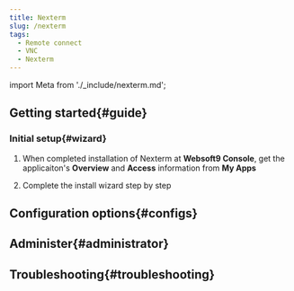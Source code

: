 ```yaml
---
title: Nexterm
slug: /nexterm
tags:
  - Remote connect
  - VNC
  - Nexterm
---
```


import Meta from './_include/nexterm.md';

<Meta name="meta" />

## Getting started{#guide}

### Initial setup{#wizard}

1. When completed installation of Nexterm at **Websoft9 Console**, get the applicaiton's **Overview** and **Access** information from **My Apps**  

2. Complete the install wizard step by step

## Configuration options{#configs}

## Administer{#administrator}

## Troubleshooting{#troubleshooting}